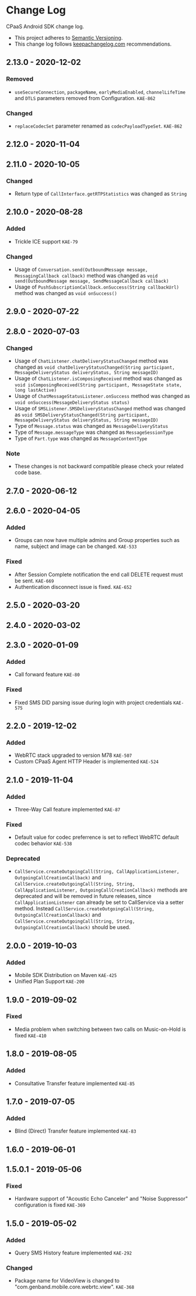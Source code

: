 # Change Log

CPaaS Android SDK change log.

- This project adheres to [Semantic Versioning](http://semver.org/).
- This change log follows [keepachangelog.com](http://keepachangelog.com/) recommendations.

## 2.13.0 - 2020-12-02

### Removed
- `useSecureConnection`, `packageName`, `earlyMediaEnabled`, `channelLifeTime` and `DTLS` parameters removed from Configuration. `KAE-862`

### Changed
- `replaceCodecSet` parameter renamed as `codecPayloadTypeSet`. `KAE-862`

## 2.12.0 - 2020-11-04

## 2.11.0 - 2020-10-05

### Changed
- Return type of `CallInterface.getRTPStatistics` was changed as `String`

## 2.10.0 - 2020-08-28

### Added
- Trickle ICE support `KAE-79`

### Changed
- Usage of `Conversation.send(OutboundMessage message, MessagingCallback callback)` method was changed as `void send(OutboundMessage message, SendMessageCallback callback)`
- Usage of `PushSubscriptionCallback.onSuccess(String callbackUrl)` method was changed as `void onSuccess()`

## 2.9.0 - 2020-07-22

## 2.8.0 - 2020-07-03

### Changed

- Usage of `ChatListener.chatDeliveryStatusChanged` method was changed as `void chatDeliveryStatusChanged(String participant, MessageDeliveryStatus deliveryStatus, String messageID)` 
- Usage of `ChatListener.isComposingReceived` method was changed as `void isComposingReceived(String participant, MessageState state, long lastActive)`
- Usage of `ChatMessageStatusListener.onSuccess` method was changed as `void onSuccess(MessageDeliveryStatus status)`
- Usage of `SMSListener.SMSDeliveryStatusChanged` method was changed as `void SMSDeliveryStatusChanged(String participant, MessageDeliveryStatus deliveryStatus, String messageID)`
- Type of `Message.status` was changed as `MessageDeliveryStatus`
- Type of `Message.messageType` was changed as `MessageSessionType`
- Type of `Part.type` was changed as `MessageContentType`

### Note
- These changes is not backward compatible please check your related code base.

## 2.7.0 - 2020-06-12

## 2.6.0 - 2020-04-05

### Added
- Groups can now have multiple admins and Group properties such as name, subject and image can be changed. `KAE-533`

### Fixed
- After Session Complete notification the end call DELETE request must be sent. `KAE-669`
- Authentication disconnect issue is fixed. `KAE-652`

## 2.5.0 - 2020-03-20

## 2.4.0 - 2020-03-02

## 2.3.0 - 2020-01-09

### Added
- Call forward feature `KAE-80`

### Fixed
- Fixed SMS DID parsing issue during login with project credentials  `KAE-575`


## 2.2.0 - 2019-12-02

### Added
- WebRTC stack upgraded to version M78 `KAE-507`
- Custom CPaaS Agent HTTP Header is implemented `KAE-524`


## 2.1.0 - 2019-11-04

### Added
- Three-Way Call feature implemented `KAE-87`

### Fixed
- Default value for codec preferrence is set to reflect WebRTC default codec behavior `KAE-538`

### Deprecated
- `CallService.createOutgoingCall(String, CallApplicationListener, OutgoingCallCreationCallback)` and `CallService.createOutgoingCall(String, String, CallApplicationListener, OutgoingCallCreationCallback)` methods are deprecated and will be removed in future releases, since `CallApplicationListener` can already be set to CallService via a setter method. Instead `CallService.createOutgoingCall(String, OutgoingCallCreationCallback)` and `CallService.createOutgoingCall(String, String, OutgoingCallCreationCallback)` should be used.


## 2.0.0 - 2019-10-03

### Added
- Mobile SDK Distribution on Maven `KAE-425`
- Unified Plan Support `KAE-200`


## 1.9.0 - 2019-09-02

### Fixed
- Media problem when switching between two calls on Music-on-Hold is fixed `KAE-410`


## 1.8.0 - 2019-08-05

### Added
- Consultative Transfer feature implemented `KAE-85`


## 1.7.0 - 2019-07-05

### Added
- Blind (Direct) Transfer feature implemented `KAE-83`


## 1.6.0 - 2019-06-01


## 1.5.0.1 - 2019-05-06

### Fixed
- Hardware support of "Acoustic Echo Canceler" and "Noise Suppressor" configuration is fixed `KAE-369`


## 1.5.0 - 2019-05-02

### Added
- Query SMS History feature implemented `KAE-292`

### Changed
- Package name for VideoView is changed to "com.genband.mobile.core.webrtc.view". `KAE-368`
